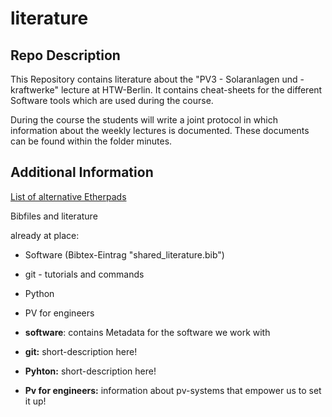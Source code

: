 # literature
## Repo Description
This Repository contains literature about the "PV3 - Solaranlagen und -kraftwerke" lecture at HTW-Berlin. It contains cheat-sheets for the different Software tools which are used during the course.  
  
During the course the students will write a joint protocol in which information about the weekly lectures is documented. These documents can be found within the folder minutes.

## Additional Information
[List of alternative Etherpads](https://github.com/ether/etherpad-lite/wiki/Sites-that-run-Etherpad-Lite)

Bibfiles and literature

already at place:
  - Software (Bibtex-Eintrag "shared_literature.bib")
  - git - tutorials and commands
  - Python
  - PV for engineers

- **software**: contains Metadata for the software we work with
- **git:**  short-description here!
- **Pyhton:** short-description here!
- **Pv for engineers:** information about pv-systems that empower us to set it up!

